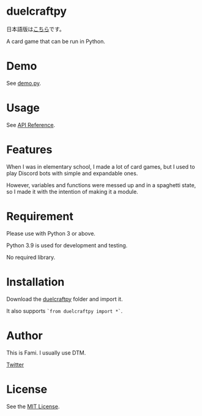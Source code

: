 # duelcraftpy

日本語版は[こちら](README.md)です。

A card game that can be run in Python.

# Demo
 
See [demo.py](demo.py).

# Usage
See [API Reference](https://github.com/kotonefami/duelcraftpy/wiki/API-Reference).

# Features
 
When I was in elementary school, I made a lot of card games, but I used to play Discord bots with simple and expandable ones.

However, variables and functions were messed up and in a spaghetti state, so I made it with the intention of making it a module.
 
# Requirement
 
Please use with Python 3 or above.

Python 3.9 is used for development and testing.

No required library.
 
# Installation
 
Download the [duelcraftpy](duelcraftpy) folder and import it.

It also supports `` `from duelcraftpy import *` ``.

# Author
 
This is Fami. I usually use DTM.

[Twitter](https://twitter.com/__fami__)
 
# License

See the [MIT License](https://en.wikipedia.org/wiki/MIT_License).
